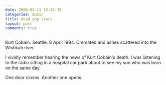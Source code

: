 ```yaml
---
date: 2006-05-11 12:47:35
categories: music
title: dead pop stars
layout: post
comments: true
---
```

Kurt Cobain. Seattle. 8 April 1994. Cremated and ashes scattered into
the Wishkah river.

I vividly remember hearing the news of Kurt Cobain's death. I was
listening to the radio sitting in a hospital car park about to see my
son who was born on the same day.

One door closes. Another one opens.
